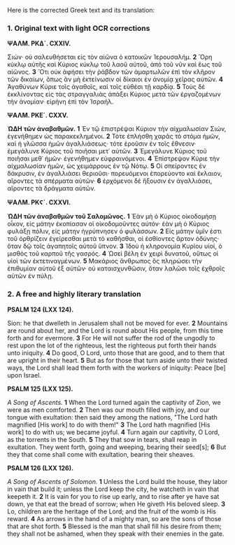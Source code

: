 Here is the corrected Greek text and its translation:

### 1. Original text with light OCR corrections

**ΨΑΛΜ. ΡΚΔ´. CXXIV.**

Σιών· οὐ σαλευθήσεται εἰς τὸν αἰῶνα ὁ κατοικῶν Ἱερουσαλήμ.
**2** Ὄρη κύκλῳ αὐτῆς καὶ Κύριος κύκλῳ τοῦ λαοῦ αὐτοῦ, ἀπὸ τοῦ
νῦν καὶ ἕως τοῦ αἰῶνος. **3** Ὅτι οὐκ ἀφήσει τὴν ῥάβδον τῶν ἁμαρτωλῶν
ἐπὶ τὸν κλῆρον τῶν δικαίων, ὅπως ἂν μὴ ἐκτείνωσιν οἱ δίκαιοι ἐν ἀνομίᾳ
χεῖρας αὑτῶν. **4** Ἀγαθύνων Κύριε τοῖς ἀγαθοῖς, καὶ τοῖς εὐθέσι τῇ
καρδίᾳ. **5** Τοὺς δὲ ἐκκλίνοντας εἰς τὰς στραγγαλιὰς ἀπάξει Κύριος
μετὰ τῶν ἐργαζομένων τὴν ἀνομίαν· εἰρήνη ἐπὶ τὸν Ἰσραήλ.

**ΨΑΛΜ. ΡΚΕ´. CXXV.**

**ὨΔΗ τῶν ἀναβαθμῶν.**
**1** Ἐν τῷ ἐπιστρέψαι Κύριον τὴν αἰχμαλωσίαν Σιών, ἐγενήθημεν
ὡς παρακεκλημένοι. **2** Τότε ἐπλήσθη χαρᾶς τὸ στόμα ἡμῶν, καὶ ἡ
γλῶσσα ἡμῶν ἀγαλλιάσεως· τότε ἐροῦσιν ἐν τοῖς ἔθνεσιν· ἐμεγάλυνε
Κύριος τοῦ ποιῆσαι μετ᾽ αὐτῶν. **3** Ἐμεγάλυνε Κύριος τοῦ ποιῆσαι μεθ᾽
ἡμῶν· ἐγενήθημεν εὐφραινόμενοι. **4** Ἐπίστρεψον Κύριε τὴν αἰχμαλωσίαν
ἡμῶν, ὡς χειμάρρους ἐν τῷ Νότῳ. **5** Οἱ σπείροντες ἐν δάκρυσιν, ἐν
ἀγαλλιάσει θεριοῦσι· πορευόμενοι ἐπορεύοντο καὶ ἔκλαιον, αἴροντες τὰ
σπέρματα αὑτῶν· **6** ἐρχόμενοι δὲ ἥξουσιν ἐν ἀγαλλιάσει, αἴροντες τὰ
δράγματα αὑτῶν.

**ΨΑΛΜ. ΡΚϚ´. CXXVI.**

**ὨΔΗ τῶν ἀναβαθμῶν τοῦ Σαλομῶνος.**
**1** Ἐὰν μὴ ὁ Κύριος οἰκοδομήσῃ οἶκον, εἰς μάτην ἐκοπίασαν οἱ
οἰκοδομοῦντες αὐτόν· ἐὰν μὴ ὁ Κύριος φυλάξῃ πόλιν, εἰς μάτην ἠγρύπνησεν
ὁ φυλάσσων. **2** Εἰς μάτην ὑμῖν ἐστι τοῦ ὀρθρίζειν ἐγείρεσθαι μετὰ τὸ
καθῆσθαι, οἱ ἐσθίοντες ἄρτον ὀδύνης· ὅταν δῷ τοῖς ἀγαπητοῖς αὑτοῦ
ὕπνον. **3** Ἰδοὺ ἡ κληρονομία Κυρίου υἱοί, ὁ μισθὸς τοῦ καρποῦ τῆς
γασρός. **4** Ὡσεὶ βέλη ἐν χειρὶ δυνατοῦ, οὕτως οἱ υἱοὶ τῶν ἐκτετιναγμένων.
**5** Μακάριος ἄνθρωπος ὃς πληρώσει τὴν ἐπιθυμίαν αὑτοῦ ἐξ αὑτῶν·
οὐ καταισχυνθῶσιν, ὅταν λαλῶσι τοῖς ἐχθροῖς αὑτῶν ἐν πύλῃ.

### 2. A free and highly literary translation

**PSALM 124 (LXX 124).**

Sion: he that dwelleth in Jerusalem shall not be moved for ever.
**2** Mountains are round about her, and the Lord is round about His people,
   from this time forth and for evermore.
**3** For He will not suffer the rod of the ungodly to rest upon the lot of the righteous,
   lest the righteous put forth their hands unto iniquity.
**4** Do good, O Lord, unto those that are good, and to them that are upright in their heart.
**5** But as for those that turn aside unto their twisted ways,
   the Lord shall lead them forth with the workers of iniquity:
   Peace [be] upon Israel.

**PSALM 125 (LXX 125).**

*A Song of Ascents.*
**1** When the Lord turned again the captivity of Zion,
   we were as men comforted.
**2** Then was our mouth filled with joy, and our tongue with exultation:
   then said they among the nations, "The Lord hath magnified [His work] to do with them!"
**3** The Lord hath magnified [His work] to do with us; we became joyful.
**4** Turn again our captivity, O Lord, as the torrents in the South.
**5** They that sow in tears, shall reap in exultation.
   They went forth, going and weeping, bearing their seed[s];
**6** But they that come shall come with exultation, bearing their sheaves.

**PSALM 126 (LXX 126).**

*A Song of Ascents of Solomon.*
**1** Unless the Lord build the house, they labor in vain that build it;
   unless the Lord keep the city, he watcheth in vain that keepeth it.
**2** It is vain for you to rise up early, and to rise after ye have sat down,
   ye that eat the bread of sorrow; when He giveth His beloved sleep.
**3** Lo, children are the heritage of the Lord; and the fruit of the womb is His reward.
**4** As arrows in the hand of a mighty man, so are the sons of those that are shot forth.
**5** Blessed is the man that shall fill his desire from them;
   they shall not be ashamed, when they speak with their enemies in the gate.